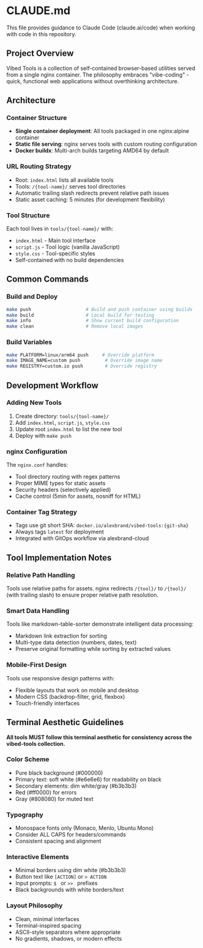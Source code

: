 # CLAUDE.md

This file provides guidance to Claude Code (claude.ai/code) when working with code in this repository.

## Project Overview

Vibed Tools is a collection of self-contained browser-based utilities served from a single nginx container. The philosophy embraces "vibe-coding" - quick, functional web applications without overthinking architecture.

## Architecture

### Container Structure
- **Single container deployment**: All tools packaged in one nginx:alpine container
- **Static file serving**: nginx serves tools with custom routing configuration
- **Docker buildx**: Multi-arch builds targeting AMD64 by default

### URL Routing Strategy
- Root: `index.html` lists all available tools
- Tools: `/{tool-name}/` serves tool directories
- Automatic trailing slash redirects prevent relative path issues
- Static asset caching: 5 minutes (for development flexibility)

### Tool Structure
Each tool lives in `tools/{tool-name}/` with:
- `index.html` - Main tool interface
- `script.js` - Tool logic (vanilla JavaScript)
- `style.css` - Tool-specific styles
- Self-contained with no build dependencies

## Common Commands

### Build and Deploy
```bash
make push                    # Build and push container using buildx
make build                   # Local build for testing
make info                    # Show current build configuration
make clean                   # Remove local images
```

### Build Variables
```bash
make PLATFORM=linux/arm64 push     # Override platform
make IMAGE_NAME=custom push         # Override image name
make REGISTRY=custom.io push        # Override registry
```

## Development Workflow

### Adding New Tools
1. Create directory: `tools/{tool-name}/`
2. Add `index.html`, `script.js`, `style.css`
3. Update root `index.html` to list the new tool
4. Deploy with `make push`

### nginx Configuration
The `nginx.conf` handles:
- Tool directory routing with regex patterns
- Proper MIME types for static assets
- Security headers (selectively applied)
- Cache control (5min for assets, nosniff for HTML)

### Container Tag Strategy
- Tags use git short SHA: `docker.io/alexbrand/vibed-tools:{git-sha}`
- Always tags `latest` for deployment
- Integrated with GitOps workflow via alexbrand-cloud

## Tool Implementation Notes

### Relative Path Handling
Tools use relative paths for assets. nginx redirects `/{tool}/` to `/{tool}/` (with trailing slash) to ensure proper relative path resolution.

### Smart Data Handling
Tools like markdown-table-sorter demonstrate intelligent data processing:
- Markdown link extraction for sorting
- Multi-type data detection (numbers, dates, text)
- Preserve original formatting while sorting by extracted values

### Mobile-First Design
Tools use responsive design patterns with:
- Flexible layouts that work on mobile and desktop
- Modern CSS (backdrop-filter, grid, flexbox)
- Touch-friendly interfaces

## Terminal Aesthetic Guidelines

**All tools MUST follow this terminal aesthetic for consistency across the vibed-tools collection.**

### Color Scheme
- Pure black background (#000000)
- Primary text: soft white (#e6e6e6) for readability on black
- Secondary elements: dim white/gray (#b3b3b3)
- Red (#ff0000) for errors
- Gray (#808080) for muted text

### Typography
- Monospace fonts only (Monaco, Menlo, Ubuntu Mono)
- Consider ALL CAPS for headers/commands
- Consistent spacing and alignment

### Interactive Elements
- Minimal borders using dim white (#b3b3b3)
- Button text like `[ACTION]` or `> ACTION`
- Input prompts: `$ ` or `>> ` prefixes
- Black backgrounds with white borders/text

### Layout Philosophy
- Clean, minimal interfaces
- Terminal-inspired spacing
- ASCII-style separators where appropriate
- No gradients, shadows, or modern effects